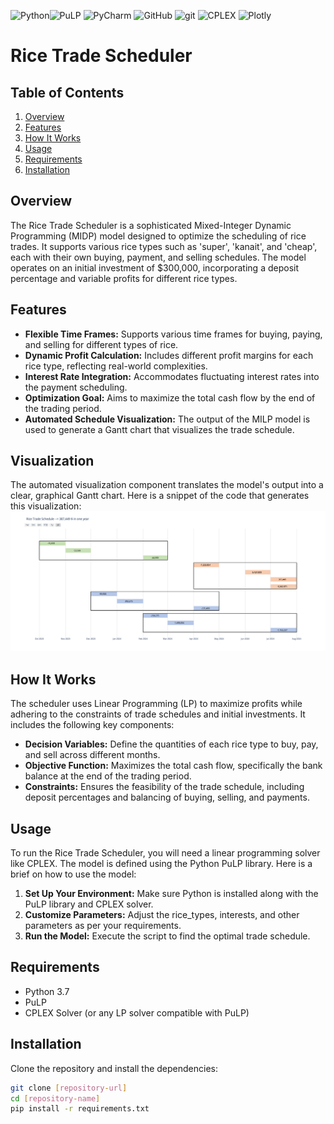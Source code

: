 <img alt="Python" src="https://img.shields.io/badge/Python%20-%2314354C.svg?style=flat&logo=python&logoColor=white" />![PuLP](https://img.shields.io/badge/PuLP-75AADB?style=flat)
<img alt="PyCharm" src="https://img.shields.io/badge/PyCharm-000000?logo=PyCharm&logoColor=white&style=flat" />
![GitHub](https://img.shields.io/badge/-GitHub-181717?style=flat&logo=github)
<img alt="git" src="https://img.shields.io/badge/-Git-F05032?style=flat&logo=git&logoColor=white" />
![CPLEX](https://img.shields.io/badge/CPLEX-FF6C37?style=flat&logo=IBM&logoColor=white)
![Plotly](https://img.shields.io/badge/Plotly-3F4F75?style=flat&logo=Plotly&logoColor=white)




# Rice Trade Scheduler

## Table of Contents
1. [Overview](#overview)
2. [Features](#features)
3. [How It Works](#how-it-works)
4. [Usage](#usage)
5. [Requirements](#requirements)
6. [Installation](#installation)

## Overview

The Rice Trade Scheduler is a sophisticated Mixed-Integer Dynamic Programming (MIDP) model designed to optimize the scheduling of rice trades. It supports various rice types such as 'super', 'kanait', and 'cheap', each with their own buying, payment, and selling schedules. The model operates on an initial investment of $300,000, incorporating a deposit percentage and variable profits for different rice types.

## Features

- **Flexible Time Frames:** Supports various time frames for buying, paying, and selling for different types of rice.
- **Dynamic Profit Calculation:** Includes different profit margins for each rice type, reflecting real-world complexities.
- **Interest Rate Integration:** Accommodates fluctuating interest rates into the payment scheduling.
- **Optimization Goal:** Aims to maximize the total cash flow by the end of the trading period.
- **Automated Schedule Visualization:** The output of the MILP model is used to generate a Gantt chart that visualizes the trade schedule.

## Visualization
The automated visualization component translates the model's output into a clear, graphical Gantt chart. Here is a snippet of the code that generates this visualization:
![](riceScheduler.png)

## How It Works

The scheduler uses Linear Programming (LP) to maximize profits while adhering to the constraints of trade schedules and initial investments. It includes the following key components:

- **Decision Variables:** Define the quantities of each rice type to buy, pay, and sell across different months.
- **Objective Function:** Maximizes the total cash flow, specifically the bank balance at the end of the trading period.
- **Constraints:** Ensures the feasibility of the trade schedule, including deposit percentages and balancing of buying, selling, and payments.

## Usage

To run the Rice Trade Scheduler, you will need a linear programming solver like CPLEX. The model is defined using the Python PuLP library. Here is a brief on how to use the model:

1. **Set Up Your Environment:** Make sure Python is installed along with the PuLP library and CPLEX solver.
2. **Customize Parameters:** Adjust the rice_types, interests, and other parameters as per your requirements.
3. **Run the Model:** Execute the script to find the optimal trade schedule.

## Requirements

- Python 3.7
- PuLP
- CPLEX Solver (or any LP solver compatible with PuLP)

## Installation

Clone the repository and install the dependencies:

```bash
git clone [repository-url]
cd [repository-name]
pip install -r requirements.txt
```